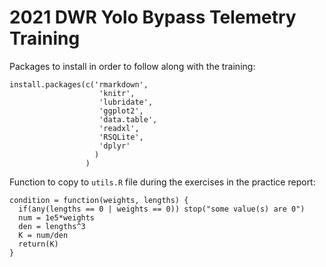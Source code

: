 # 2021 DWR Yolo Bypass Telemetry Training

Packages to install in order to follow along with the training:

```
install.packages(c('rmarkdown', 
                    'knitr', 
                    'lubridate', 
                    'ggplot2', 
                    'data.table', 
                    'readxl',
                    'RSQLite',
                    'dplyr'
                   )
                 )
 ```
 
Function to copy to `utils.R` file during the exercises in the practice report:

```
condition = function(weights, lengths) {
  if(any(lengths == 0 | weights == 0)) stop("some value(s) are 0")
  num = 1e5*weights
  den = lengths^3
  K = num/den
  return(K)
}
```
